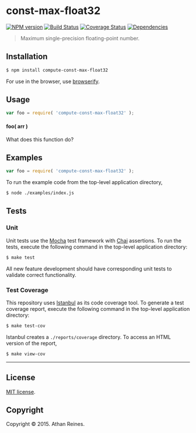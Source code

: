 const-max-float32
===
[![NPM version][npm-image]][npm-url] [![Build Status][travis-image]][travis-url] [![Coverage Status][coveralls-image]][coveralls-url] [![Dependencies][dependencies-image]][dependencies-url]

> Maximum single-precision floating-point number.


## Installation

``` bash
$ npm install compute-const-max-float32
```

For use in the browser, use [browserify](https://github.com/substack/node-browserify).


## Usage

``` javascript
var foo = require( 'compute-const-max-float32' );
```

#### foo( arr )

What does this function do?


## Examples

``` javascript
var foo = require( 'compute-const-max-float32' );
```

To run the example code from the top-level application directory,

``` bash
$ node ./examples/index.js
```


## Tests

### Unit

Unit tests use the [Mocha](http://mochajs.org/) test framework with [Chai](http://chaijs.com) assertions. To run the tests, execute the following command in the top-level application directory:

``` bash
$ make test
```

All new feature development should have corresponding unit tests to validate correct functionality.


### Test Coverage

This repository uses [Istanbul](https://github.com/gotwarlost/istanbul) as its code coverage tool. To generate a test coverage report, execute the following command in the top-level application directory:

``` bash
$ make test-cov
```

Istanbul creates a `./reports/coverage` directory. To access an HTML version of the report,

``` bash
$ make view-cov
```


---
## License

[MIT license](http://opensource.org/licenses/MIT). 


## Copyright

Copyright &copy; 2015. Athan Reines.


[npm-image]: http://img.shields.io/npm/v/compute-const-max-float32.svg
[npm-url]: https://npmjs.org/package/compute-const-max-float32

[travis-image]: http://img.shields.io/travis/compute-io/const-max-float32/master.svg
[travis-url]: https://travis-ci.org/compute-io/const-max-float32

[coveralls-image]: https://img.shields.io/coveralls/compute-io/const-max-float32/master.svg
[coveralls-url]: https://coveralls.io/r/compute-io/const-max-float32?branch=master

[dependencies-image]: http://img.shields.io/david/compute-io/const-max-float32.svg
[dependencies-url]: https://david-dm.org/compute-io/const-max-float32

[dev-dependencies-image]: http://img.shields.io/david/dev/compute-io/const-max-float32.svg
[dev-dependencies-url]: https://david-dm.org/dev/compute-io/const-max-float32

[github-issues-image]: http://img.shields.io/github/issues/compute-io/const-max-float32.svg
[github-issues-url]: https://github.com/compute-io/const-max-float32/issues
